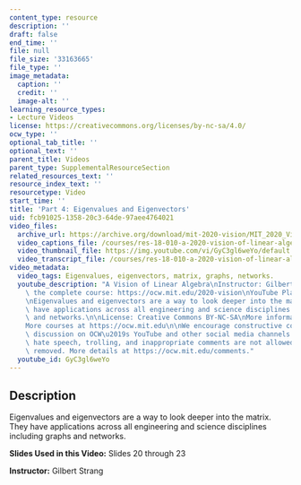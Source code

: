 ```yaml
---
content_type: resource
description: ''
draft: false
end_time: ''
file: null
file_size: '33163665'
file_type: ''
image_metadata:
  caption: ''
  credit: ''
  image-alt: ''
learning_resource_types:
- Lecture Videos
license: https://creativecommons.org/licenses/by-nc-sa/4.0/
ocw_type: ''
optional_tab_title: ''
optional_text: ''
parent_title: Videos
parent_type: SupplementalResourceSection
related_resources_text: ''
resource_index_text: ''
resourcetype: Video
start_time: ''
title: 'Part 4: Eigenvalues and Eigenvectors'
uid: fcb91025-1358-20c3-64de-97aee4764021
video_files:
  archive_url: https://archive.org/download/mit-2020-vision/MIT_2020_Vision_Part_4_300k.mp4
  video_captions_file: /courses/res-18-010-a-2020-vision-of-linear-algebra-spring-2020/03791741c17a5e24bac93a27a9d937c7_GyC3gl6weYo.vtt
  video_thumbnail_file: https://img.youtube.com/vi/GyC3gl6weYo/default.jpg
  video_transcript_file: /courses/res-18-010-a-2020-vision-of-linear-algebra-spring-2020/96fb4b9515fc711c1d56ad8734e4b3d9_GyC3gl6weYo.pdf
video_metadata:
  video_tags: Eigenvalues, eigenvectors, matrix, graphs, networks.
  youtube_description: "A Vision of Linear Algebra\nInstructor: Gilbert Strang\nView\
    \ the complete course: https://ocw.mit.edu/2020-vision\nYouTube Playlist: https://www.youtube.com/playlist?list=PLUl4u3cNGP61iQEFiWLE21EJCxwmWvvek\n\
    \nEigenvalues and eigenvectors are a way to look deeper into the matrix. They\
    \ have applications across all engineering and science disciplines including graphs\
    \ and networks.\n\nLicense: Creative Commons BY-NC-SA\nMore information at https://ocw.mit.edu/terms\n\
    More courses at https://ocw.mit.edu\n\nWe encourage constructive comments and\
    \ discussion on OCW\u2019s YouTube and other social media channels. Personal attacks,\
    \ hate speech, trolling, and inappropriate comments are not allowed and may be\
    \ removed. More details at https://ocw.mit.edu/comments."
  youtube_id: GyC3gl6weYo
---
```

Description
-----------

Eigenvalues and eigenvectors are a way to look deeper into the matrix. They have applications across all engineering and science disciplines including graphs and networks.

**Slides Used in this Video:** Slides 20 through 23

**Instructor:** Gilbert Strang